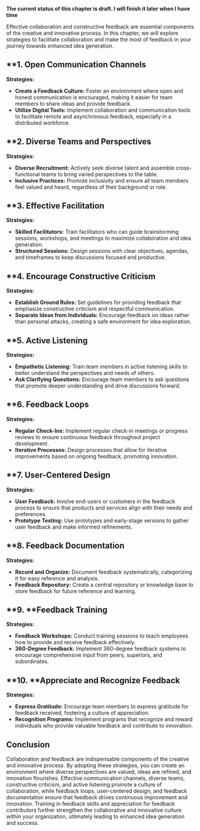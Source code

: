 **The current status of this chapter is draft. I will finish it later when I have time**

Effective collaboration and constructive feedback are essential components of the creative and innovative process. In this chapter, we will explore strategies to facilitate collaboration and make the most of feedback in your journey towards enhanced idea generation.

\*\*1. **Open Communication Channels**
--------------------------------------

**Strategies:**

* **Create a Feedback Culture:** Foster an environment where open and honest communication is encouraged, making it easier for team members to share ideas and provide feedback.
* **Utilize Digital Tools:** Implement collaboration and communication tools to facilitate remote and asynchronous feedback, especially in a distributed workforce.

\*\*2. **Diverse Teams and Perspectives**
-----------------------------------------

**Strategies:**

* **Diverse Recruitment:** Actively seek diverse talent and assemble cross-functional teams to bring varied perspectives to the table.
* **Inclusive Practices:** Promote inclusivity and ensure all team members feel valued and heard, regardless of their background or role.

\*\*3. **Effective Facilitation**
---------------------------------

**Strategies:**

* **Skilled Facilitators:** Train facilitators who can guide brainstorming sessions, workshops, and meetings to maximize collaboration and idea generation.
* **Structured Sessions:** Design sessions with clear objectives, agendas, and timeframes to keep discussions focused and productive.

\*\*4. **Encourage Constructive Criticism**
-------------------------------------------

**Strategies:**

* **Establish Ground Rules:** Set guidelines for providing feedback that emphasize constructive criticism and respectful communication.
* **Separate Ideas from Individuals:** Encourage feedback on ideas rather than personal attacks, creating a safe environment for idea exploration.

\*\*5. **Active Listening**
---------------------------

**Strategies:**

* **Empathetic Listening:** Train team members in active listening skills to better understand the perspectives and needs of others.
* **Ask Clarifying Questions:** Encourage team members to ask questions that promote deeper understanding and drive discussions forward.

\*\*6. **Feedback Loops**
-------------------------

**Strategies:**

* **Regular Check-Ins:** Implement regular check-in meetings or progress reviews to ensure continuous feedback throughout project development.
* **Iterative Processes:** Design processes that allow for iterative improvements based on ongoing feedback, promoting innovation.

\*\*7. **User-Centered Design**
-------------------------------

**Strategies:**

* **User Feedback:** Involve end-users or customers in the feedback process to ensure that products and services align with their needs and preferences.
* **Prototype Testing:** Use prototypes and early-stage versions to gather user feedback and make informed refinements.

\*\*8. **Feedback Documentation**
---------------------------------

**Strategies:**

* **Record and Organize:** Document feedback systematically, categorizing it for easy reference and analysis.
* **Feedback Repository:** Create a central repository or knowledge base to store feedback for future reference and learning.

\*\*9. \*\*Feedback Training
----------------------------

**Strategies:**

* **Feedback Workshops:** Conduct training sessions to teach employees how to provide and receive feedback effectively.
* **360-Degree Feedback:** Implement 360-degree feedback systems to encourage comprehensive input from peers, superiors, and subordinates.

\*\*10. \*\*Appreciate and Recognize Feedback
---------------------------------------------

**Strategies:**

* **Express Gratitude:** Encourage team members to express gratitude for feedback received, fostering a culture of appreciation.
* **Recognition Programs:** Implement programs that recognize and reward individuals who provide valuable feedback and contribute to innovation.

**Conclusion**
--------------

Collaboration and feedback are indispensable components of the creative and innovative process. By adopting these strategies, you can create an environment where diverse perspectives are valued, ideas are refined, and innovation flourishes. Effective communication channels, diverse teams, constructive criticism, and active listening promote a culture of collaboration, while feedback loops, user-centered design, and feedback documentation ensure that feedback drives continuous improvement and innovation. Training in feedback skills and appreciation for feedback contributors further strengthen the collaborative and innovative culture within your organization, ultimately leading to enhanced idea generation and success.
